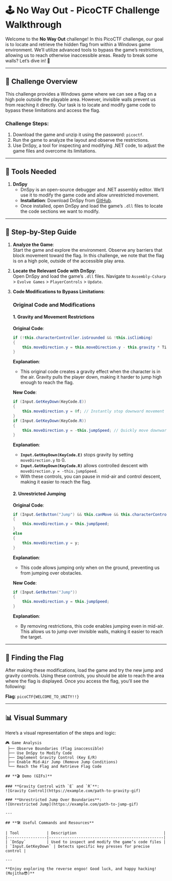# **🕹️ No Way Out - PicoCTF Challenge Walkthrough**

Welcome to the **No Way Out** challenge! In this PicoCTF challenge, our goal is to locate and retrieve the hidden flag from within a Windows game environment. We’ll utilize advanced tools to bypass the game’s restrictions, allowing us to reach otherwise inaccessible areas. Ready to break some walls? Let’s dive in! 🚀

---

## **📜 Challenge Overview**

This challenge provides a Windows game where we can see a flag on a high pole outside the playable area. However, invisible walls prevent us from reaching it directly. Our task is to locate and modify game code to bypass these limitations and access the flag.

### **Challenge Steps**:
1. Download the game and unzip it using the password: `picoctf`.
2. Run the game to analyze the layout and observe the restrictions.
3. Use DnSpy, a tool for inspecting and modifying .NET code, to adjust the game files and overcome its limitations.

---

## **🔧 Tools Needed**

1. **DnSpy**  
   - DnSpy is an open-source debugger and .NET assembly editor. We’ll use it to modify the game code and allow unrestricted movement.
   - **Installation**: Download DnSpy from [GitHub](https://github.com/dnSpyEx/dnSpy/releases).
   - Once installed, open DnSpy and load the game’s `.dll` files to locate the code sections we want to modify.

---

## **👣 Step-by-Step Guide**

1. **Analyze the Game**:  
   Start the game and explore the environment. Observe any barriers that block movement toward the flag. In this challenge, we note that the flag is on a high pole, outside of the accessible play area.

2. **Locate the Relevant Code with DnSpy**:  
   Open DnSpy and load the game’s `.dll` files. Navigate to `Assembly-Csharp` > `Evolve Games` > `PlayerControls` > `Update`.

3. **Code Modifications to Bypass Limitations**:

    ### Original Code and Modifications
    
    #### 1. **Gravity and Movement Restrictions**
    
    **Original Code**:
    ```csharp
    if (!this.characterController.isGrounded && !this.isClimbing)
    {
        this.moveDirection.y = this.moveDirection.y - this.gravity * Time.deltaTime;
    }
    ```
    
    **Explanation**:
   - This original code creates a gravity effect when the character is in the air. Gravity pulls the player down, making it harder to jump high enough to reach the flag.
   
    **New Code**:
    ```csharp
    if (Input.GetKeyDown(KeyCode.E))
    {
        this.moveDirection.y = 0f; // Instantly stop downward movement
    }
    if (Input.GetKeyDown(KeyCode.R))
    {
        this.moveDirection.y = -this.jumpSpeed; // Quickly move downward
    }
    ```
    
    **Explanation**:
   - **`Input.GetKeyDown(KeyCode.E)`** stops gravity by setting `moveDirection.y` to 0.
   - **`Input.GetKeyDown(KeyCode.R)`** allows controlled descent with `moveDirection.y = -this.jumpSpeed`.
   - With these controls, you can pause in mid-air and control descent, making it easier to reach the flag.

    #### 2. **Unrestricted Jumping**

    **Original Code**:
    ```csharp
    if (Input.GetButton("Jump") && this.canMove && this.characterController.isGrounded && !this.isClimbing)
    {
        this.moveDirection.y = this.jumpSpeed;
    }
    else
    {
        this.moveDirection.y = y;
    }
    ```
    
    **Explanation**:
   - This code allows jumping only when on the ground, preventing us from jumping over obstacles.
   
    **New Code**:
    ```csharp
    if (Input.GetButton("Jump"))
    {
        this.moveDirection.y = this.jumpSpeed;
    }
    ```
    
    **Explanation**:
   - By removing restrictions, this code enables jumping even in mid-air. This allows us to jump over invisible walls, making it easier to reach the target.

---

## **🚩 Finding the Flag**

After making these modifications, load the game and try the new jump and gravity controls. Using these controls, you should be able to reach the area where the flag is displayed. Once you access the flag, you’ll see the following:

   **Flag**: `picoCTF{WELCOME_TO_UNITY!!}`

---

## **📊 Visual Summary**

Here’s a visual representation of the steps and logic:

```text
🎮 Game Analysis
 ├── Observe Boundaries (Flag inaccessible)
 ├── Use DnSpy to Modify Code
 ├── Implement Gravity Control (Key E/R)
 ├── Enable Mid-Air Jump (Remove Jump Conditions)
 └── Reach the Flag and Retrieve Flag Code

## **🎬 Demo (GIFs)**

### **Gravity Control with `E` and `R`**:
![Gravity Control](https://example.com/path-to-gravity-gif)

### **Unrestricted Jump Over Boundaries**:
![Unrestricted Jump](https://example.com/path-to-jump-gif)

---

## **🛠️ Useful Commands and Resources**

| Tool            | Description                                      |
|-----------------|--------------------------------------------------|
| `DnSpy`         | Used to inspect and modify the game’s code files |
| `Input.GetKeyDown` | Detects specific key presses for precise control |

---

**Enjoy exploring the reverse engoo! Good luck, and happy hacking! (Mojitha😎)**

